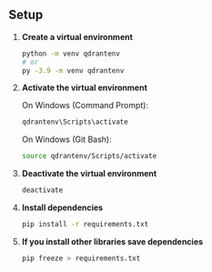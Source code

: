 ## Setup

1. **Create a virtual environment**

   ```bash
   python -m venv qdrantenv
   # or
   py -3.9 -m venv qdrantenv
   ```

2. **Activate the virtual environment**

   On Windows (Command Prompt):

   ```bash
   qdrantenv\Scripts\activate
   ```

   On Windows (Git Bash):

   ```bash
   source qdrantenv/Scripts/activate
   ```

3. **Deactivate the virtual environment**

   ```bash
   deactivate
   ```

4. **Install dependencies**

   ```bash
   pip install -r requirements.txt
   ```

5. **If you install other libraries save dependencies**

   ```bash
   pip freeze > requirements.txt
   ```
